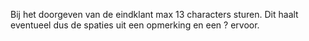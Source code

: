 Bij het doorgeven van de eindklant max 13 characters sturen. Dit haalt eventueel dus de spaties uit een opmerking en een ? ervoor.